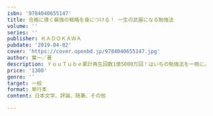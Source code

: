 ```yaml
---
isbn: '9784040655147'
title: 合格に導く最強の戦略を身につける！ 一生の武器になる勉強法
volume: ''
series: ''
publisher: ＫＡＤＯＫＡＷＡ
pubdate: '2019-04-02'
cover: 'https://cover.openbd.jp/9784040655147.jpg'
author: 葉一／著
description: ＹｏｕＴｕｂｅ累計再生回数1億5000万回！はいちの勉強法を一冊に。
price: '1300'
genre: ''
target: 一般
format: 単行本
content: 日本文学、評論、随筆、その他

---
```

